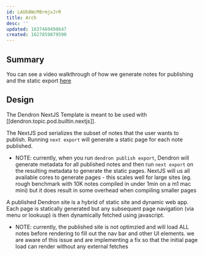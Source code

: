 ```yaml
---
id: LAUb8WcM8rmjxJrR
title: Arch
desc: ''
updated: 1637460498647
created: 1627859879590
---
```


## Summary

You can see a video walkthrough of how we generate notes for publishing and the static export [here](https://youtu.be/Uyyb_s74lzM)

## Design

The Dendron NextJS Template is meant to be used with [[dendron.topic.pod.builtin.nextjs]]. 

The NextJS pod serializes the subset of notes that the user wants to publish. Running `next export` will generate a static page for each note published. 

- NOTE: currently, when you run `dendron publish export`, Dendron will generate metadata for all published notes and then run `next export` on the resulting metadata to generate the static pages. NextJS will us all available cores to generate pages - this scales well for large sites (eg. rough benchmark with 10K notes compiled in under 1min on a m1 mac mini) but it does result in some overhead when compiling smaller pages 

A published Dendron site is a hybrid of static site and dynamic web app. Each page is statically generated but any subsequent page navigation (via menu or lookuup) is then dynamically fetched using javascript.

- NOTE: currently, the published site is not optimzied and will load ALL notes before rendering to fill out the nav bar and other UI elements. we are aware of this issue and are implementing a fix so that the initial page load can render without any external fetches
